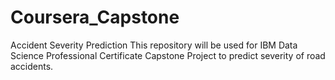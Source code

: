 # Coursera_Capstone
Accident Severity Prediction
This repository will be used for IBM Data Science Professional Certificate Capstone Project to predict severity of road accidents.
